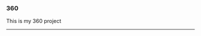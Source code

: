 ### 360

This is my 360 project

<script src="//360.vizor.io/scripts/embed.js" data-vizorurl="https://360.vizor.io/embed/v/qxqr0" ></script>

***
